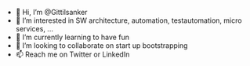 - 👋 Hi, I’m @Gittilsanker
- 👀 I’m interested in SW architecture, automation, testautomation, micro services, ...
- 🌱 I’m currently learning to have fun
- 💞️ I’m looking to collaborate on start up bootstrapping
- 📫 Reach me on Twitter or LinkedIn

<!---
Gittilsanker/Gittilsanker is a ✨ special ✨ repository because its `README.md` (this file) appears on your GitHub profile.
You can click the Preview link to take a look at your changes.
--->
